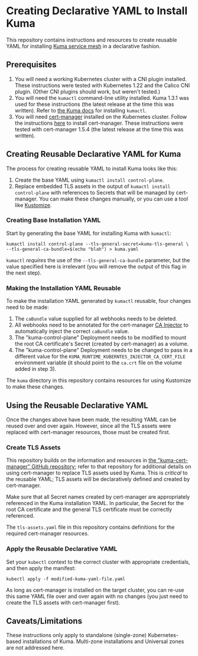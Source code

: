 # Creating Declarative YAML to Install Kuma

This repository contains instructions and resources to create reusable YAML for installing [Kuma service mesh](https://kuma.io) in a declarative fashion.

## Prerequisites

1. You will need a working Kubernetes cluster with a CNI plugin installed. These instructions were tested with Kubernetes 1.22 and the Calico CNI plugin. (Other CNI plugins should work, but weren't tested.)
2. You will need the `kumactl` command-line utility installed. Kuma 1.3.1 was used for these instructions (the latest release at the time this was written). Refer to [the Kuma docs](https://kuma.io/docs/1.3.1/) for installing `kumactl`.
3. You will need [cert-manager](https://cert-manager.io) installed on the Kubernetes cluster. Follow the instructions [here](https://cert-manager.io/docs/installation/) to install cert-manager. These instructions were tested with cert-manager 1.5.4 (the latest release at the time this was written).

## Creating Reusable Declarative YAML for Kuma

The process for creating reusable YAML to install Kuma looks like this:

1. Create the base YAML using `kumactl install control-plane`.
2. Replace embedded TLS assets in the output of `kumactl install control-plane` with references to Secrets that will be managed by cert-manager. You can make these changes manually, or you can use a tool like [Kustomize](https://kustomize.io).

### Creating Base Installation YAML

Start by generating the base YAML for installing Kuma with `kumactl`:

    kumactl install control-plane --tls-general-secret=kuma-tls-general \
    --tls-general-ca-bundle=$(echo "blah") > kuma.yaml

`kumactl` _requires_ the use of the `--tls-general-ca-bundle` parameter, but the value specified here is irrelevant (you will remove the output of this flag in the next step).

### Making the Installation YAML Reusable

To make the installation YAML generated by `kumactl` reusable, four changes need to be made:

1. The `caBundle` value supplied for all webhooks needs to be deleted.
2. All webhooks need to be annotated for the cert-manager [CA Injector](https://cert-manager.io/docs/concepts/ca-injector/) to automatically inject the correct `caBundle` value.
3. The "kuma-control-plane" Deployment needs to be modified to mount the root CA certificate's Secret (created by cert-manager) as a volume.
4. The "kuma-control-plane" Deployment needs to be changed to pass in a different value for the `KUMA_RUNTIME_KUBERNTES_INJECTOR_CA_CERT_FILE` environment variable (it should point to the `ca.crt` file on the volume added in step 3).

The `kuma` directory in this repository contains resources for using Kustomize to make these changes.

## Using the Reusable Declarative YAML

Once the changes above have been made, the resulting YAML can be reused over and over again. However, since all the TLS assets were replaced with cert-manager resources, those must be created first.

### Create TLS Assets

This repository builds on the information and resources in [the "kuma-cert-manager" GitHub repository](https://github.com/scottslowe/kuma-cert-manager); refer to that repository for additional details on using cert-manager to replace TLS assets used by Kuma. This is _critical_ to the reusable YAML; TLS assets will be declaratively defined and created by cert-manager.

Make sure that all Secret names created by cert-manager are appropriately referenced in the Kuma installation YAML. In particular, the Secret for the root CA certificate and the general TLS certificate must be correctly referenced.

The `tls-assets.yaml` file in this repository contains definitions for the required cert-manager resources.

### Apply the Reusable Declarative YAML

Set your `kubectl` context to the correct cluster with appropriate credentials, and then apply the manifest:

    kubectl apply -f modified-kuma-yaml-file.yaml

As long as cert-manager is installed on the target cluster, you can re-use this same YAML file over and over again with no changes (you just need to create the TLS assets with cert-manager first).

## Caveats/Limitations

These instructions only apply to standalone (single-zone) Kubernetes-based installations of Kuma. Multi-zone installations and Universal zones are not addressed here.

